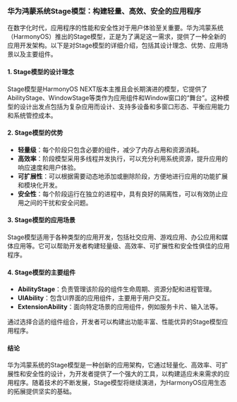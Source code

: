### 华为鸿蒙系统Stage模型：构建轻量、高效、安全的应用程序

在数字化时代，应用程序的性能和安全性对于用户体验至关重要。华为鸿蒙系统（HarmonyOS）推出的Stage模型，正是为了满足这一需求，提供了一种全新的应用开发架构。以下是对Stage模型的详细介绍，包括其设计理念、优势、应用场景以及主要组件。

#### 1. Stage模型的设计理念

Stage模型是HarmonyOS NEXT版本主推且会长期演进的模型，它提供了AbilityStage、WindowStage等类作为应用组件和Window窗口的“舞台”。这种模型的设计出发点包括为复杂应用而设计、支持多设备和多窗口形态、平衡应用能力和系统管控成本。

#### 2. Stage模型的优势

- **轻量级**：每个阶段只包含必要的组件，减少了内存占用和资源消耗。
- **高效率**：阶段模型采用多线程并发执行，可以充分利用系统资源，提升应用的响应速度和用户体验。
- **可扩展性**：可以根据需要动态地添加或删除阶段，方便地进行应用的功能扩展和模块化开发。
- **安全性**：每个阶段运行在独立的进程中，具有良好的隔离性，可以有效防止应用之间的干扰和安全问题。

#### 3. Stage模型的应用场景

Stage模型适用于各种类型的应用开发，包括社交应用、游戏应用、办公应用和媒体应用等。它可以帮助开发者构建轻量级、高效率、可扩展性和安全性俱佳的应用程序。

#### 4. Stage模型的主要组件

- **AbilityStage**：负责管理该阶段的组件生命周期、资源分配和进程管理。
- **UIAbility**：包含UI界面的应用组件，主要用于用户交互。
- **ExtensionAbility**：面向特定场景的应用组件，例如服务卡片、输入法等。

通过选择合适的组件组合，开发者可以构建出功能丰富、性能优异的Stage模型应用程序。

#### 结论

华为鸿蒙系统的Stage模型是一种创新的应用架构，它通过轻量化、高效率、可扩展性和安全性的设计，为开发者提供了一个强大的工具，以构建适应未来需求的应用程序。随着技术的不断发展，Stage模型将继续演进，为HarmonyOS应用生态的拓展提供坚实的基础。